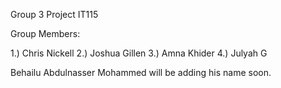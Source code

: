 Group 3 Project IT115

Group Members:

1.) Chris Nickell
2.) Joshua Gillen
3.) Amna Khider
4.) Julyah G

Behailu Abdulnasser Mohammed will be adding his name soon.


